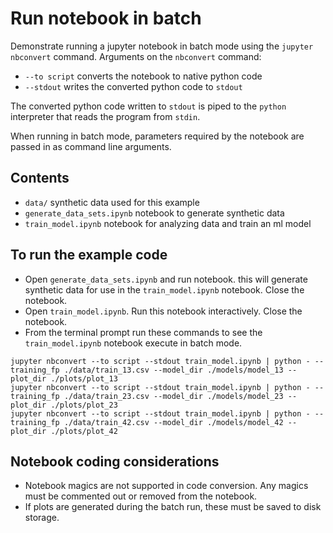# Run notebook in batch
Demonstrate running a jupyter notebook in batch mode using the `jupyter nbconvert` command. Arguments on the `nbconvert` command:
* `--to script` converts the notebook to native python code
* `--stdout` writes the converted python code to `stdout`

The converted python code written to `stdout` is piped to the `python` interpreter that reads the program from `stdin`.

When running in batch mode, parameters required by the notebook are passed in as command line arguments.

## Contents
* `data/` synthetic data used for this example
* `generate_data_sets.ipynb` notebook to generate synthetic data
* `train_model.ipynb` notebook for analyzing data and train an ml model

## To run the example code
* Open `generate_data_sets.ipynb` and run notebook.  this will generate synthetic data for use in the `train_model.ipynb` notebook. Close the notebook.
* Open `train_model.ipynb`.  Run this notebook interactively.  Close the notebook.
* From the terminal prompt run these commands to see the `train_model.ipynb` notebook execute in batch mode.
```
jupyter nbconvert --to script --stdout train_model.ipynb | python - --training_fp ./data/train_13.csv --model_dir ./models/model_13 --plot_dir ./plots/plot_13
jupyter nbconvert --to script --stdout train_model.ipynb | python - --training_fp ./data/train_23.csv --model_dir ./models/model_23 --plot_dir ./plots/plot_23
jupyter nbconvert --to script --stdout train_model.ipynb | python - --training_fp ./data/train_42.csv --model_dir ./models/model_42 --plot_dir ./plots/plot_42
```

## Notebook coding considerations
* Notebook magics are not supported in code conversion.  Any magics must be commented out or removed from the notebook.
* If plots are generated during the batch run, these must be saved to disk storage.
